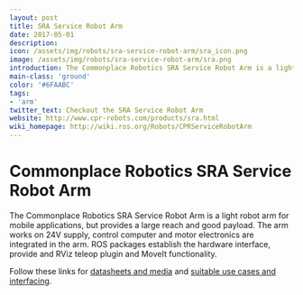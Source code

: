 ```yaml
---
layout: post
title: SRA Service Robot Arm
date: 2017-05-01
description:
icon: /assets/img/robots/sra-service-robot-arm/sra_icon.png
image: /assets/img/robots/sra-service-robot-arm/sra.png
introduction: The Commonplace Robotics SRA Service Robot Arm is a light robot arm for mobile applications, but provides a large reach and good payload.
main-class: 'ground'
color: '#6FAABC'
tags:
- 'arm'
twitter_text: Checkout the SRA Service Robot Arm
website: http://www.cpr-robots.com/products/sra.html
wiki_homepage: http://wiki.ros.org/Robots/CPRServiceRobotArm
---
```


# Commonplace Robotics SRA Service Robot Arm

The Commonplace Robotics SRA Service Robot Arm is a light robot arm for mobile applications, but provides a large reach and good payload.
The arm works on 24V supply, control computer and motor electronics are integrated in the arm.
ROS packages establish the hardware interface, provide and RViz teleop plugin and MoveIt functionality.

Follow these links for [datasheets and media](http://www.cpr-robots.com/products/sra.html) and [suitable use cases and interfacing](http://wiki.cpr-robots.com).
